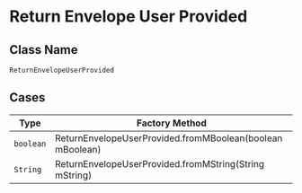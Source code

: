 
# Return Envelope User Provided

## Class Name

`ReturnEnvelopeUserProvided`

## Cases

| Type | Factory Method |
|  --- | --- |
| `boolean` | ReturnEnvelopeUserProvided.fromMBoolean(boolean mBoolean) |
| `String` | ReturnEnvelopeUserProvided.fromMString(String mString) |

